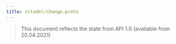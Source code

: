 ```yaml
---
title: zitadel/change.proto
---
```

> This document reflects the state from API 1.0 (available from 20.04.2021)






